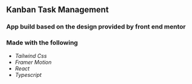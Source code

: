 ## Kanban Task Management

### App build based on the design provided by front end mentor

### Made with the following

- _Tailwind Css_
- _Framer Motion_
- _React_
- _Typescript_
